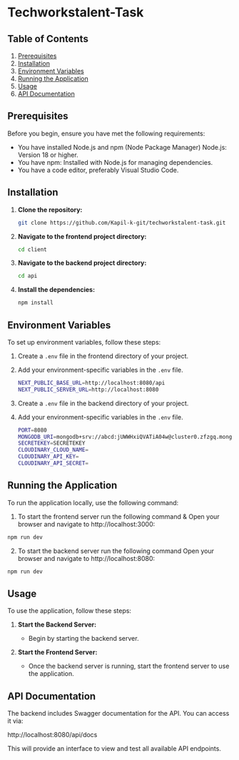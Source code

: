 # Techworkstalent-Task

## Table of Contents

1. [Prerequisites](#prerequisites)
2. [Installation](#installation)
3. [Environment Variables](#environment-variables)
4. [Running the Application](#running-the-application)
5. [Usage](#usage)
6. [API Documentation](#api-documentation)

## Prerequisites

Before you begin, ensure you have met the following requirements:

- You have installed Node.js and npm (Node Package Manager) Node.js: Version 18 or higher.
- You have npm: Installed with Node.js for managing dependencies.
- You have a code editor, preferably Visual Studio Code.

## Installation

1. **Clone the repository:**

   ```bash
   git clone https://github.com/Kapil-k-git/techworkstalent-task.git
   ```

2. **Navigate to the frontend project directory:**

   ```bash
   cd client
   ```

3. **Navigate to the backend project directory:**

   ```bash
   cd api
   ```

4. **Install the dependencies:**

   ```bash
   npm install
   ```

## Environment Variables

To set up environment variables, follow these steps:

1. Create a `.env` file in the frontend directory of your project.
2. Add your environment-specific variables in the `.env` file.

   ```bash
   NEXT_PUBLIC_BASE_URL=http://localhost:8080/api
   NEXT_PUBLIC_SERVER_URL=http://localhost:8080
   ```

3. Create a `.env` file in the backend directory of your project.
4. Add your environment-specific variables in the `.env` file.

   ```bash
   PORT=8080
   MONGODB_URI=mongodb+srv://abcd:jUWWHxiQVATiA04w@cluster0.zfzgq.mongodb.net/?retryWrites=true&w=majority&appName=Cluster0
   SECRETEKEY=SECRETEKEY
   CLOUDINARY_CLOUD_NAME=
   CLOUDINARY_API_KEY=
   CLOUDINARY_API_SECRET=
    ```

## Running the Application

To run the application locally, use the following command:

1. To start the frontend server run the following command & Open your browser and navigate to http://localhost:3000:

```bash
npm run dev
```

2. To start the backend server run the following command Open your browser and navigate to http://localhost:8080:

```bash
npm run dev
```

## Usage

To use the application, follow these steps:

1. **Start the Backend Server:**

   - Begin by starting the backend server.

2. **Start the Frontend Server:**
   - Once the backend server is running, start the frontend server to use the application.

## API Documentation

The backend includes Swagger documentation for the API. You can access it via:

http://localhost:8080/api/docs

This will provide an interface to view and test all available API endpoints.
